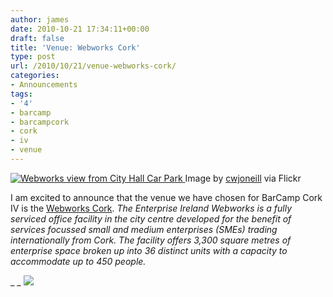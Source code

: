 ```yaml
---
author: james
date: 2010-10-21 17:34:11+00:00
draft: false
title: 'Venue: Webworks Cork'
type: post
url: /2010/10/21/venue-webworks-cork/
categories:
- Announcements
tags:
- '4'
- barcamp
- barcampcork
- cork
- iv
- venue
---
```





[![Webworks view from City Hall Car Park](http://farm1.static.flickr.com/102/252644094_02a45294c5_m.jpg)
](http://www.flickr.com/photos/34306341@N00/252644094)
    Image by [cwjoneill](http://www.flickr.com/photos/34306341@N00/252644094) via Flickr





I am excited to announce that the venue we have chosen for BarCamp Cork IV is the [Webworks Cork](http://www.webworkscork.com/index.cfm).
_The Enterprise Ireland Webworks is a fully serviced office facility in the city centre developed for the benefit of services focussed small and medium enterprises (SMEs) trading internationally from Cork. The facility offers 3,300 square metres of enterprise space broken up into 36 distinct units with a capacity to accommodate up to 450 people._

_
_
![](http://www.corkheritageopenday.ie/media/Webworks.jpg)

  


